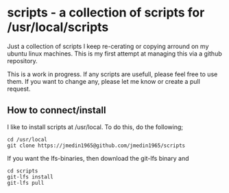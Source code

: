 # scripts - a collection of scripts for /usr/local/scripts

Just a collection of scripts I keep re-cerating or copying arround on my ubuntu linux machines.
This is my first attempt at managing this via a github repository.

This is a work in progress. If any scripts are usefull, please feel free to use them. If you want to change any, please let me know or create a pull request.

## How to connect/install

I like to install scripts at /usr/local. To do this, do the following;

    cd /usr/local
    git clone https://jmedin1965@github.com/jmedin1965/scripts
    
If you want the lfs-binaries, then download the git-lfs binary and

    cd scripts
    git-lfs install
    git-lfs pull
